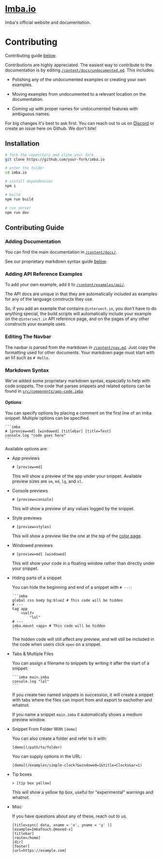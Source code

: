 # [Imba.io](https://imba.io/)
Imba's official website and documentation.

# Contributing
Contributing guide [below](#contributing-guide).

Contributions are highly appreciated. The easiest way to
contribute to the documentation is by editing
[`/content/docs/undocumented.md`](/content/docs/undocumented.md).
This includes:

- Polishing any of the undocumented examples or creating your own
	examples.

- Moving examples from undocumented to a relevant location on the
	documentation.

- Coming up with proper names for undocumented features with
	ambiguous names.

For big changes it's best to ask first. You can reach out to us
on [Discord](https://discord.gg/mkcbkRw) or create an issue here
on Github. We don't bite!

## Installation
```bash
# fork the repository and clone your fork
git clone https://github.com/your-fork/imba.io

# enter the folder
cd imba.io

# install dependencies
npm i

# build
npm run build

# run server
npm run dev
```

## Contributing Guide

### Adding Documentation
You can find the main documentation in [`/content/docs/`](/content/docs/).

See our proprietary markdown syntax guide [below](#markdown-syntax).

### Adding API Reference Examples
To add your own example, add it to [`/content/examples/api/`](/content/examples/api/).

The API docs are unique in that they are automatically included
as examples for any of the language constructs they use.

So, if you add an example that contains `@intersect.in`,
you don't have to do anything special, the build scripts
will automatically include your example on the `@intersect.in`
API reference page, and on the pages of any other constructs
your example uses.

### Editing The Navbar
The navbar is parsed from the markdown in [`/content/nav.md`](/content/nav.md).
Just copy the formatting used for other documents.
Your markdown page must start with an h1 such as `# Hello`.

### Markdown Syntax
We've added some proprietary markdown syntax,
especially to help with code snippets.
The code that parses snippets and related options can be found
in [`src/components/app-code.imba`](src/components/app-code.imba)

#### Options
You can specify options by placing a comment
on the first line of an imba snippet.
Multiple options can be specified.

````
```imba
# [preview=md] [windowed] [titlebar] [title=Test]
console.log "code goes here"
```
````

Available options are:

- App previews

	```
	# [preview=md]
	```
	This will show a preview of the app under your snippet.
	Available preview sizes are `sm`, `md`, `lg`, and `xl`.

- Console previews
	```
	# [preview=console]
	```
	This will show a preview of any values logged by the snippet.

- Style previews
	```
	# [preview=styles]
	```
	This will show a preview like the one at the top of the
	[color page](https://imba.io/docs/css/values/color).

- Windowed previews
	```
	# [preview=md] [windowed]
	```
	This will show your code in a floating window rather than
	directly under your snippet.

- Hiding parts of a snippet

	You can hide the beginning and end of a snippet with `# ---`:
	````
	```imba
	global css body bg:blue2 # This code will be hidden
	# ---
	tag app
		<self>
			"lol"
	# ---
	imba.mount <app> # This code will be hidden
	```
	````

	The hidden code will still affect any preview,
	and will still be included in the code when users click `open` on a snippet.

- Tabs & Multiple Files

	You can assign a filename to snippets by writing it after
	the start of a snippet:
	````
	```imba main.imba
	console.log "lol"
	```
	````

	If you create two named snippets in succession,
	it will create a snippet with tabs where the files can
	import from and export to eachother and whatnot.

	If you name a snippet `main.imba`
	it automatically shows a medium preview window.

- Snippet From Folder With `[demo]`

	You can also create a folder and refer to it with:
	```
	[demo](/path/to/folder)
	```

	You can supply options in the URL:
	```
	[demo](/examples/simple-clock?&windowed=1&title=Clocks&ar=1)
	```

- Tip boxes
	```
	> [tip box yellow]
	```
	This will show a yellow tip box, useful for "experimental" warnings
	and whatnot.

- Misc

	If you have questions about any of these, reach out to us.
	```
	[title=sync( data, xname = 'x', yname = 'y' )]
	[example=ImbaTouch.@moved-x]
	[titlebar]
	[route=/home]
	[dir]
	[footer]
	[url=https://example.com]
	```
